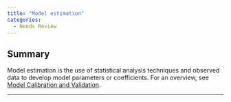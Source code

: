 ```yaml
---
title: "Model estimation"
categories:
  - Needs Review
---
```


Summary
-------

Model estimation is the use of statistical analysis techniques and observed data to develop model parameters or coefficients. For an overview, see [Model Calibration and Validation](Model_Calibration_and_Validation).

------------------------------------------------------------------------

